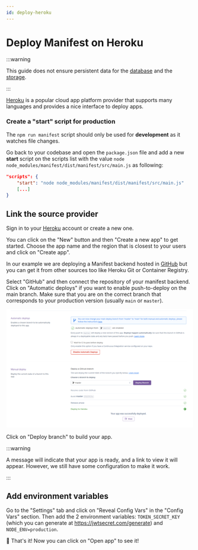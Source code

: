 ```yaml
---
id: deploy-heroku
---
```


# Deploy Manifest on Heroku

:::warning

This guide does not ensure persistent data for the [database](./deploy.md#database) and the [storage](./deploy.md#storage).

:::

[Heroku](https://heroku.com/) is a popular cloud app platform provider that supports many languages and provides a nice interface to deploy apps.

### Create a "start" script for production

The `npm run manifest` script should only be used for **development** as it watches file changes.

Go back to your codebase and open the `package.json` file and add a new **start** script on the scripts list with the value `node node_modules/manifest/dist/manifest/src/main.js` as following:

```json title="package.json"
"scripts": {
    "start": "node node_modules/manifest/dist/manifest/src/main.js"
    [...]
}
```

## Link the source provider

Sign in to your [Heroku](https://heroku.com/) account or create a new one.

You can click on the "New" button and then "Create a new app" to get started. Choose the app name and the region that is closest to your users and click on "Create app".

In our example we are deploying a Manifest backend hosted in [GitHub](https://github.com) but you can get it from other sources too like Heroku Git or Container Registry.

Select "GitHub" and then connect the repository of your manifest backend. Click on "Automatic deploys" if you want to enable push-to-deploy on the main branch. Make sure that you are on the correct branch that corresponds to your production version (usually `main` or `master`).

![Heroku setup source and automatic deploys](./assets/images/deploy/heroku1.png)

Click on "Deploy branch" to build your app.

:::warning

A message will indicate that your app is ready, and a link to view it will appear. However, we still have some configuration to make it work.

:::

## Add environment variables

Go to the "Settings" tab and click on "Reveal Config Vars" in the "Config Vars" section. Then add the 2 environment variables: `TOKEN_SECRET_KEY` (which you can generate at https://jwtsecret.com/generate) and `NODE_ENV=production`.

🎉 That's it! Now you can click on "Open app" to see it!
